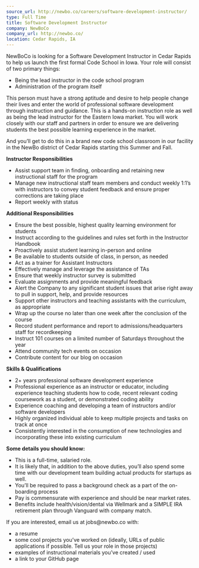 ```yaml
---
source_url: http://newbo.co/careers/software-development-instructor/
type: Full Time
title: Software Development Instructor
company: NewBoCo
company_url: http://newbo.co/
location: Cedar Rapids, IA
---
```


<p>NewBoCo is looking for a Software Development Instructor in Cedar Rapids to help us launch the first formal Code School in Iowa. Your role will consist of two primary things:</p>
<ul>
<li>Being the lead instructor in the code school program</li>
<li>Administration of the program itself</li>
</ul>
<p>This person must have a strong aptitude and desire to help people change their lives and enter the world of professional software development through instruction and guidance. This is a hands-on instruction role as well as being the lead instructor for the Eastern Iowa market. You will work closely with our staff and partners in order to ensure we are delivering students the best possible learning experience in the market.</p>
<p>And you’ll get to do this in a brand new code school classroom in our facility in the NewBo district of Cedar Rapids starting this Summer and Fall.</p>
<p><strong>Instructor Responsibilities</strong></p>
<ul>
<li>Assist support team in finding, onboarding and retaining new instructional staff for the program</li>
<li>Manage new instructional staff team members and conduct weekly 1:1’s with instructors to convey student feedback and ensure proper corrections are taking place</li>
<li>Report weekly with status</li>
</ul>
<p><strong>Additional Responsibilities</strong></p>
<ul>
<li>Ensure the best possible, highest quality learning environment for students</li>
<li>Instruct according to the guidelines and rules set forth in the Instructor Handbook</li>
<li>Proactively assist student learning in-person and online</li>
<li>Be available to students outside of class, in person, as needed</li>
<li>Act as a trainer for Assistant Instructors</li>
<li>Effectively manage and leverage the assistance of TAs</li>
<li>Ensure that weekly instructor survey is submitted</li>
<li>Evaluate assignments and provide meaningful feedback</li>
<li>Alert the Company to any significant student issues that arise right away to pull in support, help, and provide resources</li>
<li>Support other instructors and teaching assistants with the curriculum, as appropriate</li>
<li>Wrap up the course no later than one week after the conclusion of the course</li>
<li>Record student performance and report to admissions/headquarters staff for recordkeeping</li>
<li>Instruct 101 courses on a limited number of Saturdays throughout the year</li>
<li>Attend community tech events on occasion</li>
<li>Contribute content for our blog on occasion</li>
</ul>
<p><strong>Skills &amp; Qualifications</strong></p>
<ul>
<li>2+ years professional software development experience</li>
<li>Professional experience as an instructor or educator, including experience teaching students how to code, recent relevant coding coursework as a student, or demonstrated coding ability</li>
<li>Experience coaching and developing a team of instructors and/or software developers</li>
<li>Highly organized individual able to keep multiple projects and tasks on track at once</li>
<li>Consistently interested in the consumption of new technologies and incorporating these into existing curriculum</li>
</ul>
<p><strong>Some details you should know:</strong></p>
<ul>
<li>This is a full-time, salaried role.</li>
<li>It is likely that, in addition to the above duties, you’ll also spend some time with our development team building actual products for startups as well.</li>
<li>You’ll be required to pass a background check as a part of the on-boarding process</li>
<li>Pay is commensurate with experience and should be near market rates.</li>
<li>Benefits include health/vision/dental via Wellmark and a SIMPLE IRA retirement plan through Vanguard with company match.</li>
</ul>
<p>If you are interested, email us at jobs@newbo.co with:</p>
<ul>
<li>a resume</li>
<li>some cool projects you’ve worked on (ideally, URLs of public applications if possible. Tell us your role in those projects)</li>
<li>examples of instructional materials you’ve created / used</li>
<li>a link to your GitHub page</li>
</ul>
